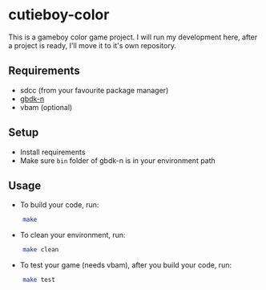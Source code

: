 cutieboy-color
===================
This is a gameboy color game project. I will run my development here, after a project is ready, I'll move it to it's own repository.


Requirements
------------
- sdcc (from your favourite package manager)
- [gbdk-n](https://github.com/rotmoset/gbdk-n)
- vbam (optional)

Setup
-----

- Install requirements
- Make sure `bin` folder of gbdk-n is in your environment path

Usage
-----
- To build your code, run:
```bash
    make
```
- To clean your environment, run:
```bash
    make clean
```
- To test your game (needs vbam), after you build your code, run:
```bash
    make test
```